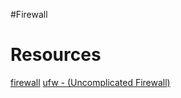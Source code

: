#Firewall

# Resources
[firewall](https://en.wikipedia.org/wiki/Firewall_%28computing%29)
[ufw - (Uncomplicated Firewall)](https://www.google.com/url?sa=t&rct=j&q=&esrc=s&source=web&cd=&ved=2ahUKEwi8isS71J_7AhXkxQIHHRT-CS8QFnoECBgQAQ&url=https%3A%2F%2Fwww.digitalocean.com%2Fcommunity%2Ftutorials%2Fhow-to-set-up-a-firewall-with-ufw-on-ubuntu-20-04&usg=AOvVaw07xG7v5sRTJsZ3a3AfHDJ1)

